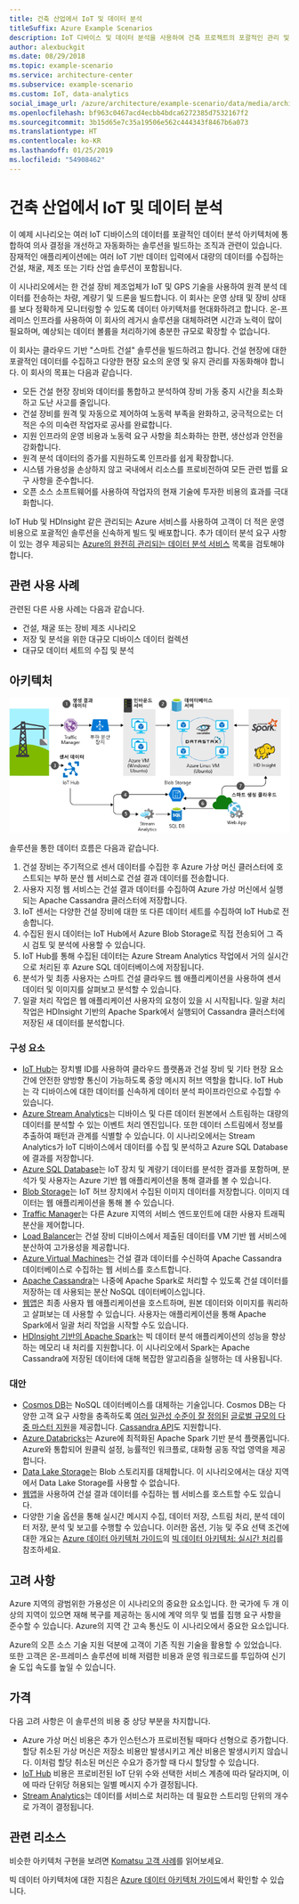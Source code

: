 ```yaml
---
title: 건축 산업에서 IoT 및 데이터 분석
titleSuffix: Azure Example Scenarios
description: IoT 디바이스 및 데이터 분석을 사용하여 건축 프로젝트의 포괄적인 관리 및 작업을 제공합니다.
author: alexbuckgit
ms.date: 08/29/2018
ms.topic: example-scenario
ms.service: architecture-center
ms.subservice: example-scenario
ms.custom: IoT, data-analytics
social_image_url: /azure/architecture/example-scenario/data/media/architecture-big-data-with-iot.png
ms.openlocfilehash: bf963c0467acd4ecbb4bdca6272385d7532167f2
ms.sourcegitcommit: 3b15d65e7c35a19506e562c444343f8467b6a073
ms.translationtype: HT
ms.contentlocale: ko-KR
ms.lasthandoff: 01/25/2019
ms.locfileid: "54908462"
---
```

# <a name="iot-and-data-analytics-in-the-construction-industry"></a>건축 산업에서 IoT 및 데이터 분석

이 예제 시나리오는 여러 IoT 디바이스의 데이터를 포괄적인 데이터 분석 아키텍처에 통합하여 의사 결정을 개선하고 자동화하는 솔루션을 빌드하는 조직과 관련이 있습니다. 잠재적인 애플리케이션에는 여러 IoT 기반 데이터 입력에서 대량의 데이터를 수집하는 건설, 채굴, 제조 또는 기타 산업 솔루션이 포함됩니다.

이 시나리오에서는 한 건설 장비 제조업체가 IoT 및 GPS 기술을 사용하여 원격 분석 데이터를 전송하는 차량, 계량기 및 드론을 빌드합니다. 이 회사는 운영 상태 및 장비 상태를 보다 정확하게 모니터링할 수 있도록 데이터 아키텍처를 현대화하려고 합니다. 온-프레미스 인프라를 사용하여 이 회사의 레거시 솔루션을 대체하려면 시간과 노력이 많이 필요하며, 예상되는 데이터 볼륨을 처리하기에 충분한 규모로 확장할 수 없습니다.

이 회사는 클라우드 기반 "스마트 건설" 솔루션을 빌드하려고 합니다. 건설 현장에 대한 포괄적인 데이터를 수집하고 다양한 현장 요소의 운영 및 유지 관리를 자동화해야 합니다. 이 회사의 목표는 다음과 같습니다.

- 모든 건설 현장 장비와 데이터를 통합하고 분석하여 장비 가동 중지 시간을 최소화하고 도난 사고를 줄입니다.
- 건설 장비를 원격 및 자동으로 제어하여 노동력 부족을 완화하고, 궁극적으로는 더 적은 수의 미숙련 작업자로 공사를 완료합니다.
- 지원 인프라의 운영 비용과 노동력 요구 사항을 최소화하는 한편, 생산성과 안전을 강화합니다.
- 원격 분석 데이터의 증가를 지원하도록 인프라를 쉽게 확장합니다.
- 시스템 가용성을 손상하지 않고 국내에서 리소스를 프로비전하여 모든 관련 법률 요구 사항을 준수합니다.
- 오픈 소스 소프트웨어를 사용하여 작업자의 현재 기술에 투자한 비용의 효과를 극대화합니다.

IoT Hub 및 HDInsight 같은 관리되는 Azure 서비스를 사용하여 고객이 더 적은 운영 비용으로 포괄적인 솔루션을 신속하게 빌드 및 배포합니다. 추가 데이터 분석 요구 사항이 있는 경우 제공되는 [Azure의 완전히 관리되는 데이터 분석 서비스][product-category] 목록을 검토해야 합니다.

## <a name="relevant-use-cases"></a>관련 사용 사례

관련된 다른 사용 사례는 다음과 같습니다.

- 건설, 채굴 또는 장비 제조 시나리오
- 저장 및 분석을 위한 대규모 디바이스 데이터 컬렉션
- 대규모 데이터 세트의 수집 및 분석

## <a name="architecture"></a>아키텍처

![건설 산업의 IoT 및 데이터 분석을 위한 아키텍처][architecture]

솔루션을 통한 데이터 흐름은 다음과 같습니다.

1. 건설 장비는 주기적으로 센서 데이터를 수집한 후 Azure 가상 머신 클러스터에 호스트되는 부하 분산 웹 서비스로 건설 결과 데이터를 전송합니다.
2. 사용자 지정 웹 서비스는 건설 결과 데이터를 수집하여 Azure 가상 머신에서 실행되는 Apache Cassandra 클러스터에 저장합니다.
3. IoT 센서는 다양한 건설 장비에 대한 또 다른 데이터 세트를 수집하여 IoT Hub로 전송합니다.
4. 수집된 원시 데이터는 IoT Hub에서 Azure Blob Storage로 직접 전송되어 그 즉시 검토 및 분석에 사용할 수 있습니다.
5. IoT Hub를 통해 수집된 데이터는 Azure Stream Analytics 작업에서 거의 실시간으로 처리된 후 Azure SQL 데이터베이스에 저장됩니다.
6. 분석가 및 최종 사용자는 스마트 건설 클라우드 웹 애플리케이션을 사용하여 센서 데이터 및 이미지를 살펴보고 분석할 수 있습니다.
7. 일괄 처리 작업은 웹 애플리케이션 사용자의 요청이 있을 시 시작됩니다. 일괄 처리 작업은 HDInsight 기반의 Apache Spark에서 실행되어 Cassandra 클러스터에 저장된 새 데이터를 분석합니다.

### <a name="components"></a>구성 요소

- [IoT Hub](/azure/iot-hub/about-iot-hub)는 장치별 ID를 사용하여 클라우드 플랫폼과 건설 장비 및 기타 현장 요소 간에 안전한 양방향 통신이 가능하도록 중앙 메시지 허브 역할을 합니다. IoT Hub는 각 디바이스에 대한 데이터를 신속하게 데이터 분석 파이프라인으로 수집할 수 있습니다.
- [Azure Stream Analytics](/azure/stream-analytics/stream-analytics-introduction)는 디바이스 및 다른 데이터 원본에서 스트림하는 대량의 데이터를 분석할 수 있는 이벤트 처리 엔진입니다. 또한 데이터 스트림에서 정보를 추출하여 패턴과 관계를 식별할 수 있습니다. 이 시나리오에서는 Stream Analytics가 IoT 디바이스에서 데이터를 수집 및 분석하고 Azure SQL Database에 결과를 저장합니다.
- [Azure SQL Database](/azure/sql-database/sql-database-technical-overview)는 IoT 장치 및 계량기 데이터를 분석한 결과를 포함하며, 분석가 및 사용자는 Azure 기반 웹 애플리케이션을 통해 결과를 볼 수 있습니다.
- [Blob Storage](/azure/storage/blobs/storage-blobs-introduction)는 IoT 허브 장치에서 수집된 이미지 데이터를 저장합니다. 이미지 데이터는 웹 애플리케이션을 통해 볼 수 있습니다.
- [Traffic Manager](/azure/traffic-manager/traffic-manager-overview)는 다른 Azure 지역의 서비스 엔드포인트에 대한 사용자 트래픽 분산을 제어합니다.
- [Load Balancer](/azure/load-balancer/load-balancer-overview)는 건설 장비 디바이스에서 제출된 데이터를 VM 기반 웹 서비스에 분산하여 고가용성을 제공합니다.
- [Azure Virtual Machines](/azure/virtual-machines)는 건설 결과 데이터를 수신하여 Apache Cassandra 데이터베이스로 수집하는 웹 서비스를 호스트합니다.
- [Apache Cassandra](https://cassandra.apache.org)는 나중에 Apache Spark로 처리할 수 있도록 건설 데이터를 저장하는 데 사용되는 분산 NoSQL 데이터베이스입니다.
- [웹앱](/azure/app-service/app-service-web-overview)은 최종 사용자 웹 애플리케이션을 호스트하며, 원본 데이터와 이미지를 쿼리하고 살펴보는 데 사용할 수 있습니다. 사용자는 애플리케이션을 통해 Apache Spark에서 일괄 처리 작업을 시작할 수도 있습니다.
- [HDInsight 기반의 Apache Spark](/azure/hdinsight/spark/apache-spark-overview)는 빅 데이터 분석 애플리케이션의 성능을 향상하는 메모리 내 처리를 지원합니다. 이 시나리오에서 Spark는 Apache Cassandra에 저장된 데이터에 대해 복잡한 알고리즘을 실행하는 데 사용됩니다.

### <a name="alternatives"></a>대안

- [Cosmos DB](/azure/cosmos-db/introduction)는 NoSQL 데이터베이스를 대체하는 기술입니다. Cosmos DB는 다양한 고객 요구 사항을 충족하도록 [여러 일관성 수준이 잘 정의된](/azure/cosmos-db/consistency-levels) [글로벌 규모의 다중 마스터 지원](/azure/cosmos-db/multi-region-writers)을 제공합니다. [Cassandra API](/azure/cosmos-db/cassandra-introduction)도 지원합니다.
- [Azure Databricks](/azure/azure-databricks/what-is-azure-databricks)는 Azure에 최적화된 Apache Spark 기반 분석 플랫폼입니다. Azure와 통합되어 원클릭 설정, 능률적인 워크플로, 대화형 공동 작업 영역을 제공합니다.
- [Data Lake Storage](/azure/storage/data-lake-storage)는 Blob 스토리지를 대체합니다. 이 시나리오에서는 대상 지역에서 Data Lake Storage를 사용할 수 없습니다.
- [웹앱](/azure/app-service)을 사용하여 건설 결과 데이터를 수집하는 웹 서비스를 호스트할 수도 있습니다.
- 다양한 기술 옵션을 통해 실시간 메시지 수집, 데이터 저장, 스트림 처리, 분석 데이터 저장, 분석 및 보고를 수행할 수 있습니다. 이러한 옵션, 기능 및 주요 선택 조건에 대한 개요는 [Azure 데이터 아키텍처 가이드](/azure/architecture/data-guide)의 [빅 데이터 아키텍처: 실시간 처리](/azure/architecture/data-guide/technology-choices/real-time-ingestion)를 참조하세요.

## <a name="considerations"></a>고려 사항

Azure 지역의 광범위한 가용성은 이 시나리오의 중요한 요소입니다. 한 국가에 두 개 이상의 지역이 있으면 재해 복구를 제공하는 동시에 계약 의무 및 법률 집행 요구 사항을 준수할 수 있습니다. Azure의 지역 간 고속 통신도 이 시나리오에서 중요한 요소입니다.

Azure의 오픈 소스 기술 지원 덕분에 고객이 기존 직원 기술을 활용할 수 있었습니다. 또한 고객은 온-프레미스 솔루션에 비해 저렴한 비용과 운영 워크로드를 투입하여 신기술 도입 속도를 높일 수 있습니다.

## <a name="pricing"></a>가격

다음 고려 사항은 이 솔루션의 비용 중 상당 부분을 차지합니다.

- Azure 가상 머신 비용은 추가 인스턴스가 프로비전될 때마다 선형으로 증가합니다. 할당 취소된 가상 머신은 저장소 비용만 발생시키고 계산 비용은 발생시키지 않습니다. 이처럼 할당 취소된 머신은 수요가 증가할 때 다시 할당할 수 있습니다.
- [IoT Hub](https://azure.microsoft.com/pricing/details/iot-hub) 비용은 프로비전된 IoT 단위 수와 선택한 서비스 계층에 따라 달라지며, 이에 따라 단위당 허용되는 일별 메시지 수가 결정됩니다.
- [Stream Analytics](https://azure.microsoft.com/pricing/details/stream-analytics)는 데이터를 서비스로 처리하는 데 필요한 스트리밍 단위의 개수로 가격이 결정됩니다.

## <a name="related-resources"></a>관련 리소스

비슷한 아키텍처 구현을 보려면 [Komatsu 고객 사례][customer-story]를 읽어보세요.

빅 데이터 아키텍처에 대한 지침은 [Azure 데이터 아키텍처 가이드](/azure/architecture/data-guide)에서 확인할 수 있습니다.

<!-- links -->

[product-category]: https://azure.microsoft.com/product-categories/analytics/
[customer-site]: https://home.komatsu/en/
[customer-story]: https://customers.microsoft.com/story/komatsu-manufacturing-azure-iot-hub-japan
[architecture]: ./media/architecture-big-data-with-iot.png

